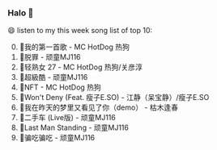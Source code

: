 

### Halo 👋

😄 listen to my this week song list of top 10:

0. 🌈我的第一首歌 - MC HotDog 热狗
1. 🌈脱罪 - 顽童MJ116
2. 🌈轻熟女 27 - MC HotDog 热狗/关彦淳
3. 🌈超級酷 - 顽童MJ116
4. 🌈NFT - MC HotDog 热狗
5. 🌈Won't Deny (Feat. 瘦子E.SO) - 江静（呆宝静）/瘦子E.SO
6. 🌈我在昨天的梦里又看见了你（demo） - 枯木逢春
7. 🌈二手车 (Live版) - 顽童MJ116
8. 🌈Last Man Standing - 顽童MJ116
9. 🌈骗吃骗吃 - 顽童MJ116

